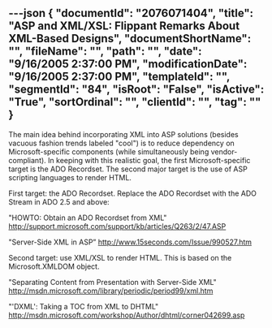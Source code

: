 ---json
{
  "documentId": "2076071404",
  "title": "ASP and XML/XSL: Flippant Remarks About XML-Based Designs",
  "documentShortName": "",
  "fileName": "",
  "path": "",
  "date": "9/16/2005 2:37:00 PM",
  "modificationDate": "9/16/2005 2:37:00 PM",
  "templateId": "",
  "segmentId": "84",
  "isRoot": "False",
  "isActive": "True",
  "sortOrdinal": "",
  "clientId": "",
  "tag": ""
}
---

The main idea behind incorporating XML into ASP solutions (besides vacuous fashion trends labeled &quot;cool&quot;) is to reduce dependency on Microsoft-specific components (while simultaneously being vendor-compliant). In keeping with this realistic goal, the first Microsoft-specific target is the ADO Recordset. The second major target is the use of ASP scripting languages to render HTML.

First target: the ADO Recordset. Replace the ADO Recordset with the ADO Stream in ADO 2.5 and above:

&quot;HOWTO: Obtain an ADO Recordset from XML&quot;
http://support.microsoft.com/support/kb/articles/Q263/2/47.ASP

&quot;Server-Side XML in ASP”
http://www.15seconds.com/Issue/990527.htm


Second target: use XML/XSL to render HTML. This is based on the Microsoft.XMLDOM object.

&quot;Separating Content from Presentation with Server-Side XML&quot;
http://msdn.microsoft.com/library/periodic/period99/xml.htm

&quot;'DXML': Taking a TOC from XML to DHTML&quot;
http://msdn.microsoft.com/workshop/Author/dhtml/corner042699.asp
